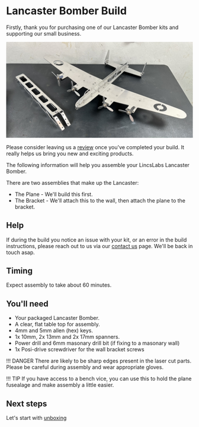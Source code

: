 # Lancaster Bomber Build

Firstly, thank you for purchasing one of our Lancaster Bomber kits and supporting our small business. 

![TotalLandscape](lancaster/photos/totallandscape.jpeg)

Please consider leaving us a [review](https://www.facebook.com/LincsLabs/reviews) once you've completed your build. It really helps us bring you new and exciting products.

The following information will help you assemble your LincsLabs Lancaster Bomber.

There are two assemblies that make up the Lancaster:

- The Plane - We'll build this first.
- The Bracket - We'll attach this to the wall, then attach the plane to the bracket.

## Help

If during the build you notice an issue with your kit, or an error in the build instructions, please reach out to us via our [contact us](https://lincslabs.co.uk/pages/contact) page. We'll be back in touch asap.

## Timing

Expect assembly to take about 60 minutes.

## You'll need

- Your packaged Lancaster Bomber.
- A clear, flat table top for assembly.
- 4mm and 5mm allen (hex) keys.
- 1x 10mm, 2x 13mm and 2x 17mm spanners.
- Power drill and 6mm masonary drill bit (if fixing to a masonary wall)
- 1x Posi-drive screwdriver for the wall bracket screws

!!! DANGER
    There are likely to be sharp edges present in the laser cut parts. Please be careful during assembly and wear appropriate gloves.

!!! TIP
    If you have access to a bench vice, you can use this to hold the plane fusealage and make assembly a little easier.

## Next steps

Let's start with [unboxing](lancaster/unbox.md)






